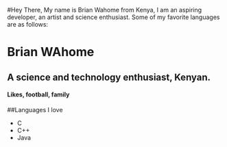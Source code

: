 #Hey There, My name is Brian Wahome from Kenya, I am an aspiring developer, an artist and science enthusiast. Some of my favorite languages are as follows:
# Brian WAhome

## A science and technology enthusiast, Kenyan.
#### Likes, football, family

##Languages I love
* C 
* C++
* Java
